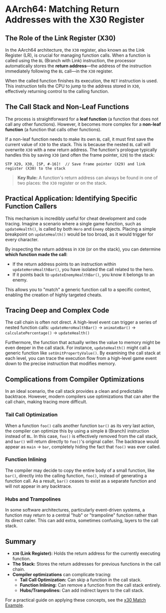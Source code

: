 # AArch64: Matching Return Addresses with the X30 Register

## The Role of the Link Register (X30)

In the AArch64 architecture, the `X30` register, also known as the Link Register (LR), is crucial for managing function calls. When a function is called using the `BL` (Branch with Link) instruction, the processor automatically stores the **return address**—the address of the instruction immediately following the `BL` call—in the `X30` register.

When the called function finishes its execution, the `RET` instruction is used. This instruction tells the CPU to jump to the address stored in `X30`, effectively returning control to the calling function.

## The Call Stack and Non-Leaf Functions

The process is straightforward for a **leaf function** (a function that does not call any other functions). However, it becomes more complex for a **non-leaf function** (a function that calls other functions).

If a non-leaf function needs to make its own `BL` call, it must first save the current value of `X30` to the stack. This is because the nested `BL` call will overwrite `X30` with a new return address. The function's prologue typically handles this by saving `X30` (and often the frame pointer, `X29`) to the stack:

```arm
STP X29, X30, [SP, #-16]!  // Save frame pointer (X29) and link register (X30) to the stack
```

> **Key Rule:** A function's return address can always be found in one of two places: the `X30` register or on the stack.

## Practical Application: Identifying Specific Function Callers

This mechanism is incredibly useful for cheat development and code tracing. Imagine a scenario where a single game function, such as `updateHealth()`, is called by both `Hero` and `Enemy` objects. Placing a simple breakpoint on `updateHealth()` would be too broad, as it would trigger for every character.

By inspecting the return address in `X30` (or on the stack), you can determine **which function made the call**:
- If the return address points to an instruction within `updateHeroHealthBar()`, you have isolated the call related to the hero.
- If it points back to `updateEnemyHealthBar()`, you know it belongs to an enemy.

This allows you to "match" a generic function call to a specific context, enabling the creation of highly targeted cheats.

## Tracing Deep and Complex Code

The call chain is often not direct. A high-level event can trigger a series of nested function calls:
`updateHeroHealthBar()` → `animateBar()` → `calculatePercentage()` → `updateHealth()`

Furthermore, the function that actually writes the value to memory might be even deeper in the call stack. For instance, `updateHealth()` might call a generic function like `setUnitPropertyValue()`. By examining the call stack at each level, you can trace the execution flow from a high-level game event down to the precise instruction that modifies memory.

## Complications from Compiler Optimizations

In an ideal scenario, the call stack provides a clean and predictable backtrace. However, modern compilers use optimizations that can alter the call chain, making tracing more difficult.

### Tail Call Optimization
When a function `foo()` calls another function `bar()` as its very last action, the compiler can optimize this by using a simple `B` (Branch) instruction instead of `BL`. In this case, `foo()` is effectively removed from the call stack, and `bar()` will return directly to `foo()`'s original caller. The backtrace would appear as `main` → `bar`, completely hiding the fact that `foo()` was ever called.

### Function Inlining
The compiler may decide to copy the entire body of a small function, like `bar()`, directly into the calling function, `foo()`, instead of generating a function call. As a result, `bar()` ceases to exist as a separate function and will not appear in any backtrace.

### Hubs and Trampolines
In some software architectures, particularly event-driven systems, a function may return to a central "hub" or "trampoline" function rather than its direct caller. This can add extra, sometimes confusing, layers to the call stack.

## Summary

- **`X30` (Link Register):** Holds the return address for the currently executing function.
- **The Stack:** Stores the return addresses for previous functions in the call chain.
- **Compiler optimizations** can complicate tracing:
  - **Tail Call Optimization:** Can skip a function in the call stack.
  - **Function Inlining:** Can remove a function from the call stack entirely.
  - **Hubs/Trampolines:** Can add indirect layers to the call stack.

For a practical guide on applying these concepts, see the [x30 Match Example](./x30%20match%20example.md).
